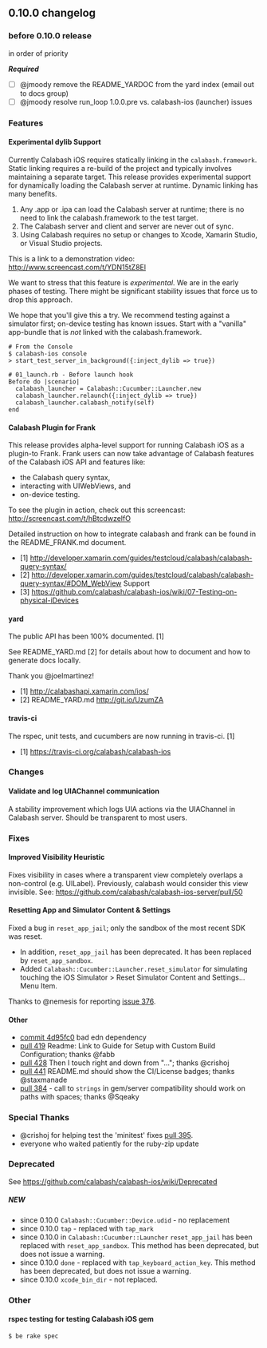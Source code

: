 ## 0.10.0 changelog

### before 0.10.0 release

in order of priority 

***Required***

- [ ] @jmoody remove the README_YARDOC from the yard index (email out to docs group)
- [ ] @jmoody resolve run_loop 1.0.0.pre vs. calabash-ios (launcher) issues

### Features

#### Experimental dylib Support

Currently Calabash iOS requires statically linking in the `calabash.framework`. Static linking requires a re-build of the project and typically involves maintaining a separate target.   This release provides experimental support for dynamically loading the Calabash server at runtime.  Dynamic linking has many benefits.

1. Any .app or .ipa can load the Calabash server at runtime; there is no need to link the calabash.framework to the test target.
2. The Calabash server and client and server are never out of sync.
3. Using Calabash requires no setup or changes to Xcode, Xamarin Studio, or Visual Studio projects.

This is a link to a demonstration video:  http://www.screencast.com/t/YDN15tZ8El

We want to stress that this feature is _experimental_.  We are in the early phases of testing.  There might be significant stability issues that force us to drop this approach.

We hope that you'll give this a try.  We recommend testing against a simulator first; on-device testing has known issues.  Start with a "vanilla" app-bundle that is *not* linked with the calabash.framework.

```
# From the Console
$ calabash-ios console
> start_test_server_in_background({:inject_dylib => true})

# 01_launch.rb - Before launch hook
Before do |scenario|
  calabash_launcher = Calabash::Cucumber::Launcher.new
  calabash_launcher.relaunch({:inject_dylib => true})
  calabash_launcher.calabash_notify(self)
end
```

#### Calabash Plugin for Frank

This release provides alpha-level support for running Calabash iOS as a plugin-to Frank.  Frank users can now take advantage of Calabash features of the Calabash iOS API and features like:

* the Calabash query syntax,
* interacting with UIWebViews, and
* on-device testing.

To see the plugin in action, check out this screencast: http://screencast.com/t/hBtcdwzelfO

Detailed instruction on how to integrate calabash and frank can be found in the README_FRANK.md document.

- [1] http://developer.xamarin.com/guides/testcloud/calabash/calabash-query-syntax/
- [2] http://developer.xamarin.com/guides/testcloud/calabash/calabash-query-syntax/#DOM_WebView Support
- [3] https://github.com/calabash/calabash-ios/wiki/07-Testing-on-physical-iDevices

#### yard

The public API has been 100% documented.  [1]

See README_YARD.md [2] for details about how to document and how to generate docs locally.

Thank you @joelmartinez!

- [1] http://calabashapi.xamarin.com/ios/
- [2] README_YARD.md http://git.io/UzumZA

#### travis-ci

The rspec, unit tests, and cucumbers are now running in travis-ci. [1]

- [1] https://travis-ci.org/calabash/calabash-ios

### Changes

#### Validate and log UIAChannel communication

A stability improvement which logs UIA actions via the UIAChannel in Calabash server. Should be transparent to most users.

### Fixes

#### Improved Visibility Heuristic

Fixes visibility in cases where a transparent view completely overlaps a non-control (e.g. UILabel).  Previously, calabash would consider this view invisible. See: https://github.com/calabash/calabash-ios-server/pull/50

#### Resetting App and Simulator Content & Settings

Fixed a bug in `reset_app_jail`; only the sandbox of the most recent SDK was reset.

* In addition, `reset_app_jail` has been deprecated.  It has been replaced by `reset_app_sandbox`.
* Added `Calabash::Cucumber::Launcher.reset_simulator` for simulating touching the iOS Simulator > Reset Simulator Content and Settings... Menu Item.

Thanks to @nemesis for reporting [issue 376](https://github.com/calabash/calabash-ios/issues/376).

#### Other

- [commit 4d95fc0](https://github.com/calabash/calabash-ios/commit/4d95fc04e34e534d4b745a202514679067d8cc0f) bad edn dependency
- [pull 419](https://github.com/calabash/calabash-ios/pull/419) Readme: Link to Guide for Setup with Custom Build Configuration; thanks @fabb
- [pull 428](https://github.com/calabash/calabash-ios/pull/428) Then I touch right and down from "..."; thanks @crishoj
- [pull 441](https://github.com/calabash/calabash-ios/pull/441) README.md should show the CI/License badges; thanks @staxmanade
- [pull 384](https://github.com/calabash/calabash-ios/pull/384) - call to `strings` in gem/server compatibility should work on paths with spaces; thanks @Sqeaky


### Special Thanks

* @crishoj for helping test the 'minitest' fixes [pull 395](https://github.com/calabash/calabash-ios/pull/395).
* everyone who waited patiently for the ruby-zip update

### Deprecated

See https://github.com/calabash/calabash-ios/wiki/Deprecated

##### NEW

* since 0.10.0 `Calabash::Cucumber::Device.udid` - no replacement
* since 0.10.0 `tap` - replaced with `tap_mark`
* since 0.10.0 in `Calabash::Cucumber::Launcher` `reset_app_jail` has been replaced with `reset_app_sandbox`. This method has been deprecated, but does not issue a warning.
* since 0.10.0 `done` - replaced with `tap_keyboard_action_key`. This method has been deprecated, but does not issue a warning.
* since 0.10.0 `xcode_bin_dir` - not replaced.

### Other

#### rspec testing for testing Calabash iOS gem

```
$ be rake spec
```

